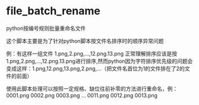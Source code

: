 # file_batch_rename
python按编号规则批量重命名文件

这个脚本主要是为了针对python脚本按文件名排序时的顺序异常问题

例：有这样一组文件
1.png,2.png,...,12.png.13.png
正常理解排序应该是按1.png,2.png,...,12.png.13.png进行排序,然而python因为字符排序优先级的问题会变成这样：1.png,12.png,13.png,2.png,...（把文件名首位为1的文件排在了2的文件的前面）

使用此脚本处理可以按照一定规格、缺位往前补零的方法进行重命名，例：
0001.png
0002.png
0003.png
...
0011.png
0012.png
0013.png
